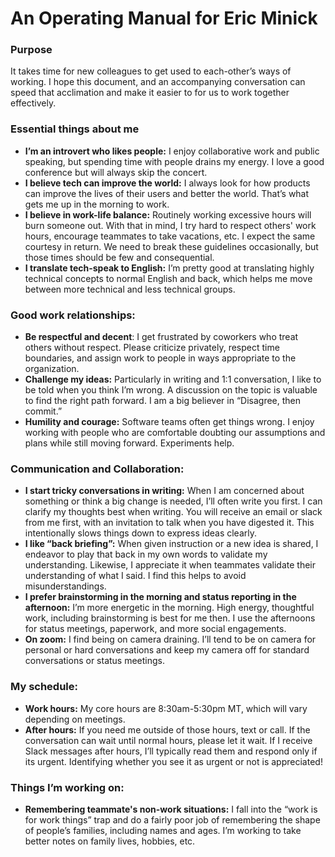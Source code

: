 
# An Operating Manual for Eric Minick

### Purpose
It takes time for new colleagues to get used to each-other’s ways of working. I hope this document, and an accompanying conversation can speed that acclimation and make it easier to for us to work together effectively.

### Essential things about me
*	**I’m an introvert who likes people:** I enjoy collaborative work and public speaking, but spending time with people drains my energy. I love a good conference but will always skip the concert.
*	**I believe tech can improve the world:** I always look for how products can improve the lives of their users and better the world. That’s what gets me up in the morning to work.
* **I believe in work-life balance:** Routinely working excessive hours will burn someone out. With that in mind, I try hard to respect others' work hours, encourage teammates to take vacations, etc. I expect the same courtesy in return. We need to break these guidelines occasionally, but those times should be few and consequential. 
*	**I translate tech-speak to English:** I’m pretty good at translating highly technical concepts to normal English and back, which helps me move between more technical and less technical groups.

### Good work relationships:
*	**Be respectful and decent**: I get frustrated by coworkers who treat others without respect. Please criticize privately, respect time boundaries, and assign work to people in ways appropriate to the organization.
*	**Challenge my ideas:** Particularly in writing and 1:1 conversation, I like to be told when you think I’m wrong. A discussion on the topic is valuable to find the right path forward. I am a big believer in “Disagree, then commit.”
*	**Humility and courage:** Software teams often get things wrong. I enjoy working with people who are comfortable doubting our assumptions and plans while still moving forward. Experiments help. 

### Communication and Collaboration:
*	**I start tricky conversations in writing:** When I am concerned about something or think a big change is needed, I’ll often write you first. I can clarify my thoughts best when writing. You will receive an email or slack from me first, with an invitation to talk when you have digested it. This intentionally slows things down to express ideas clearly.
*	**I like “back briefing”:** When given instruction or a new idea is shared, I endeavor to play that back in my own words to validate my understanding. Likewise, I appreciate it when teammates validate their understanding of what I said. I find this helps to avoid misunderstandings.
*	**I prefer brainstorming in the morning and status reporting in the afternoon:** I’m more energetic in the morning. High energy, thoughtful work, including brainstorming is best for me then. I use the afternoons for status meetings, paperwork, and more social engagements. 
*	**On zoom:** I find being on camera draining. I’ll tend to be on camera for personal or hard conversations and keep my camera off for standard conversations or status meetings. 

### My schedule:
*	**Work hours:** My core hours are 8:30am-5:30pm MT, which will vary depending on meetings.
* **After hours:**  If you need me outside of those hours, text or call. If the conversation can wait until normal hours, please let it wait.  If I receive Slack messages after hours, I’ll typically read them and respond only if its urgent. Identifying whether you see it as urgent or not is appreciated! 

### Things I’m working on:
*	**Remembering teammate's non-work situations:** I fall into the “work is for work things” trap and do a fairly poor job of remembering the shape of people’s families, including names and ages. I’m working to take better notes on family lives, hobbies, etc.
